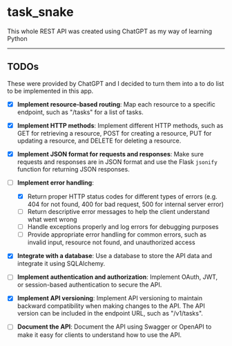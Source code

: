# task_snake

This whole REST API was created using ChatGPT as my way of learning Python

---

## TODOs

These were provided by ChatGPT and I decided to turn them into a to do list to be implemented in this app.

- [x] **Implement resource-based routing**: Map each resource to a specific endpoint, such as "/tasks" for a list of tasks.
- [x] **Implement HTTP methods**: Implement different HTTP methods, such as GET for retrieving a resource, POST for creating a resource, PUT for updating a resource, and DELETE for deleting a resource.
- [x] **Implement JSON format for requests and responses**: Make sure requests and responses are in JSON format and use the Flask `jsonify` function for returning JSON responses.
- [ ] **Implement error handling**:
    - [x] Return proper HTTP status codes for different types of errors (e.g. 404 for not found, 400 for bad request, 500 for internal server error)
    - [ ] Return descriptive error messages to help the client understand what went wrong
    - [ ] Handle exceptions properly and log errors for debugging purposes
    - [ ] Provide appropriate error handling for common errors, such as invalid input, resource not found, and unauthorized access
- [x] **Integrate with a database**: Use a database to store the API data and integrate it using SQLAlchemy.
- [ ] **Implement authentication and authorization**: Implement OAuth, JWT, or session-based authentication to secure the API.
- [x] **Implement API versioning**: Implement API versioning to maintain backward compatibility when making changes to the API. The API version can be included in the endpoint URL, such as "/v1/tasks".
- [ ] **Document the API**: Document the API using Swagger or OpenAPI to make it easy for clients to understand how to use the API.

